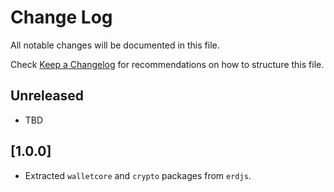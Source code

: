 # Change Log

All notable changes will be documented in this file.

Check [Keep a Changelog](http://keepachangelog.com/) for recommendations on how to structure this file.

## Unreleased
 - TBD

## [1.0.0]
 - Extracted `walletcore` and `crypto` packages from `erdjs`.
 
